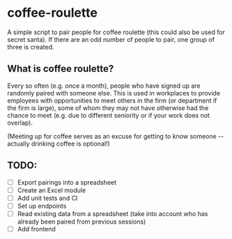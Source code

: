 # coffee-roulette

A simple script to pair people for coffee roulette (this could also be used for secret santa). If there are an odd number of people to pair, one group of three is created.

## What is coffee roulette?

Every so often (e.g. once a month), people who have signed up are randomly paired with someone else. This is used in workplaces to provide employees with opportunities
to meet others in the firm (or department if the firm is large), some of whom they may not have otherwise had the chance to meet (e.g. due to different seniority 
or if your work does not overlap). 

(Meeting up for coffee serves as an excuse for getting to know someone -- actually drinking coffee is optional!)

## TODO:

- [ ] Export pairings into a spreadsheet
- [ ] Create an Excel module
- [ ] Add unit tests and CI
- [ ] Set up endpoints
- [ ] Read existing data from a spreadsheet (take into account who has already been paired from previous sessions)
- [ ] Add frontend
